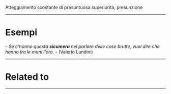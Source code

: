Atteggiamento scostante di presuntuosa superiorità, presunzione

----------------------------------------------------------------

# Esempi
_- Se c'hanno questa **sicumera** nel parlare delle cose brutte, vuol dire che hanno tra le mani l'oro. -_ (Valerio Lundini)

----------------------------------------------------------------

# Related to


----------------------------------------------------------------